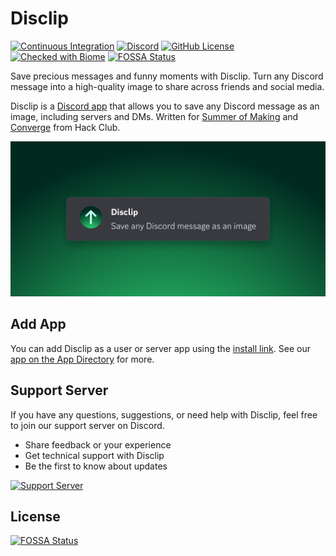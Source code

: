 # Disclip

[![Continuous Integration](https://github.com/RyanLua/Disclip/actions/workflows/ci.yaml/badge.svg)](https://github.com/RyanLua/Disclip/actions/workflows/ci.yaml)
[![Discord](https://discord.com/api/guilds/1387009688641732639/widget.png)](https://discord.gg/XkAHS8MkTe)
[![GitHub License](https://img.shields.io/github/license/RyanLua/Disclip)](https://github.com/RyanLua/Disclip?tab=MIT-1-ov-file#readme)
[![Checked with Biome](https://img.shields.io/badge/Checked_with-Biome-60a5fa?style=flat&logo=biome)](https://biomejs.dev)
[![FOSSA Status](https://app.fossa.com/api/projects/git%2Bgithub.com%2FRyanLua%2FDisclip.svg?type=shield)](https://app.fossa.com/projects/git%2Bgithub.com%2FRyanLua%2FDisclip?ref=badge_shield)

Save precious messages and funny moments with Disclip. Turn any Discord message into a high-quality image to share across friends and social media.

Disclip is a [Discord app](https://support-apps.discord.com/hc/en-us/articles/26577510840087) that allows you to save any Discord message as an image, including servers and DMs. Written for [Summer of Making](https://summer.hackclub.com/) and [Converge](https://converge.hackclub.com/) from Hack Club.

![Example of clipped message using Disclip](assets/message.png)

## Add App

You can add Disclip as a user or server app using the [install link](https://discord.com/oauth2/authorize?client_id=621149242744111114). See our [app on the App Directory](https://discord.com/discovery/applications/621149242744111114) for more.

## Support Server

If you have any questions, suggestions, or need help with Disclip, feel free to join our support server on Discord.

* Share feedback or your experience
* Get technical support with Disclip
* Be the first to know about updates

[![Support Server](https://discord.com/api/guilds/1387009688641732639/widget.png?style=banner4)](https://discord.gg/XkAHS8MkTe)

## License

[![FOSSA Status](https://app.fossa.com/api/projects/git%2Bgithub.com%2FRyanLua%2FDisclip.svg?type=large)](https://app.fossa.com/projects/git%2Bgithub.com%2FRyanLua%2FDisclip?ref=badge_large)
